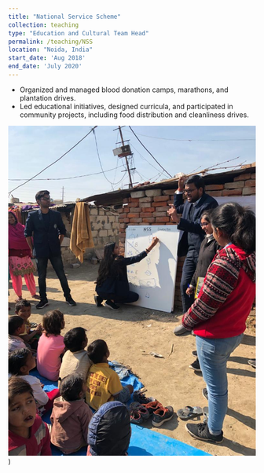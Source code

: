 ```yaml
---
title: "National Service Scheme"
collection: teaching
type: "Education and Cultural Team Head"
permalink: /teaching/NSS
location: "Noida, India"
start_date: 'Aug 2018'
end_date: 'July 2020'
---
```


  * Organized and managed blood donation camps, marathons, and plantation drives.
  * Led educational initiatives, designed curricula, and participated in community projects, including food distribution and cleanliness drives.

![Image Alt text](_images/teaching1.jpeg "teaching underprivileged children"))

